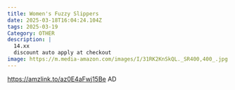 ```yaml
---
title: Women's Fuzzy Slippers
date: 2025-03-18T16:04:24.104Z
tags: 2025-03-19
Category: OTHER
description: |
  14.xx
  discount auto apply at checkout 
image: https://m.media-amazon.com/images/I/31RK2KnSkQL._SR400,400_.jpg
---
```

https://amzlink.to/az0E4aFwj15Be    AD